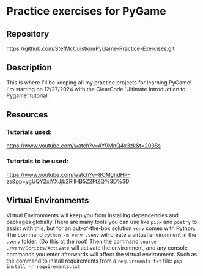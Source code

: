# Practice exercises for PyGame

## Repository
https://github.com/StefMcCuistion/PyGame-Practice-Exercises.git

## Description
This is where I'll be keeping all my practice projects for learning PyGame! I'm starting on 12/27/2024 with the ClearCode 'Ultimate Introduction to Pygame' tutorial. 

## Resources
### Tutorials used:
https://www.youtube.com/watch?v=AY9MnQ4x3zk&t=2038s
### Tutorials to be used:
https://www.youtube.com/watch?v=8OMghdHP-zs&pp=ygUQY2xlYXJjb2RlIHB5Z2FtZQ%3D%3D

## Virtual Environments
Virtual Environments will keep you from installing dependencies and packages globally
There are many tools you can use like ``pipx`` and ``poetry`` to assist with this, but for an out-of-the-box solution ``venv`` comes with Python.
The command ``python -m venv .venv`` will create a virtual environment in the ``.venv`` folder. (Do this at the root)
Then the command ``source ./venv/Scripts/Activate`` will activate the environment, and any console commands you enter afterwards will affect the virtual environment.
Such as the command to install requirements from a ``requirements.txt`` file: ``pip install -r requirements.txt``